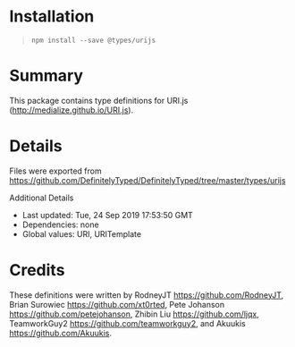 # Installation
> `npm install --save @types/urijs`

# Summary
This package contains type definitions for URI.js (http://medialize.github.io/URI.js).

# Details
Files were exported from https://github.com/DefinitelyTyped/DefinitelyTyped/tree/master/types/urijs

Additional Details
 * Last updated: Tue, 24 Sep 2019 17:53:50 GMT
 * Dependencies: none
 * Global values: URI, URITemplate

# Credits
These definitions were written by RodneyJT <https://github.com/RodneyJT>, Brian Surowiec <https://github.com/xt0rted>, Pete Johanson <https://github.com/petejohanson>, Zhibin Liu <https://github.com/ljqx>, TeamworkGuy2 <https://github.com/teamworkguy2>, and Akuukis <https://github.com/Akuukis>.
